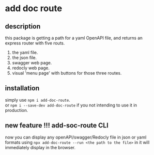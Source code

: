 # add doc route

## description 
this package is getting a path for a yaml OpenAPI file, and returns an express router with five routs.
1. the yaml file.
2. the json file.
3. swagger web page.
4. redocly web page.
5. visual 'menu page' with buttons for those three routes. 

## installation
simply use `npm i add-doc-route`.</br>
or `npm i --save-dev add-doc-route` if you not intending to use it in production.

## **new feature !!!**  add-soc-route CLI
now you can display any openAPI/swagger/Redocly file in json or yaml formats using `npx add-doc-route --run <the path to the file>` in it will  immediately display in the browser.
